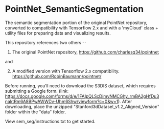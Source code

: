 # PointNet_SemanticSegmentation
The semantic segmentation portion of the original PointNet repository, converted to compatibility with Tensorflow 2.x and with a 'myCloud' class + utility files for preparing data and visualizing results.

This repository references two others --

1. The original PointNet repository,
https://github.com/charlesq34/pointnet

and

2. A modified version with Tensorflow 2.x compatibility.
https://github.com/RobinBaumann/pointnet/

Before running, you'll need to download the S3DIS dataset, which requires submitting a Google form. (link: https://docs.google.com/forms/d/e/1FAIpQLScDimvNMCGhy_rmBA2gHfDu3naktRm6A8BPwAWWDv-Uhm6Shw/viewform?c=0&w=1). After downloading, place the unzipped "Stanford3dDataset_v1.2_Aligned_Version" folder within the "data" folder.

View sem_seg/instructions.txt to get started.
